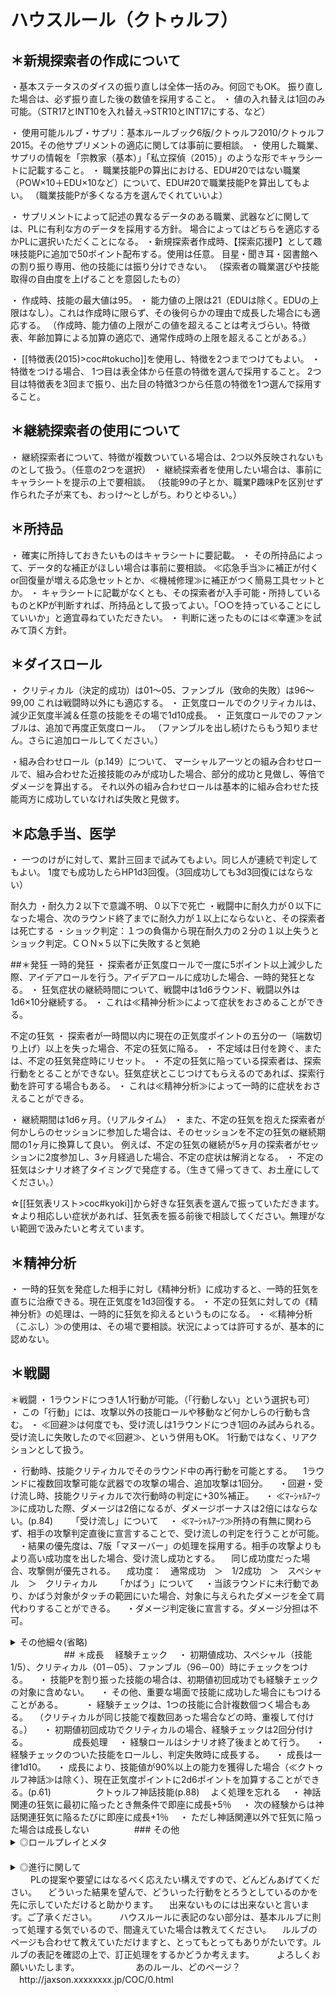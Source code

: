 # ハウスルール（クトゥルフ）
## ＊新規探索者の作成について
・基本ステータスのダイスの振り直しは全体一括のみ。何回でもOK。
振り直した場合は、必ず振り直した後の数値を採用すること。
・ 値の入れ替えは1回のみ可能。（STR17とINT10を入れ替え→STR10とINT17にする、など）

・ 使用可能ルルブ・サプリ：基本ルールブック6版/クトゥルフ2010/クトゥルフ2015。その他サプリメントの適応に関しては事前に要相談。
・ 使用した職業、サプリの情報を「宗教家（基本）」「私立探偵（2015）」のような形でキャラシートに記載すること。
・ 職業技能Pの算出における、EDU#20ではない職業（POW×10＋EDU×10など）について、EDU#20で職業技能Pを算出してもよい。
（職業技能Pが多くなる方を選んでくれていいよ）

・ サプリメントによって記述の異なるデータのある職業、武器などに関しては、PLに有利な方のデータを採用する方針。
場合によってはどちらを適応するかPLに選択いただくことになる。
・新規探索者作成時、【探索応援P】として趣味技能Pに追加で50ポイント配布する。使用は任意。
目星・聞き耳・図書館への割り振り専用、他の技能には振り分けできない。
（探索者の職業選びや技能取得の自由度を上げることを意図したもの）

・ 作成時、技能の最大値は95。
・ 能力値の上限は21（EDUは除く。EDUの上限はなし）。これは作成時に限らず、その後何らかの理由で成長した場合にも適応する。
（作成時、能力値の上限がこの値を超えることは考えづらい。特徴表、年齢加算による加算の適応で、通常作成時の上限を超えることがある。）

・ [[特徴表(2015)>coc#tokucho]]を使用し、特徴を2つまでつけてもよい。
・特徴をつける場合、
1つ目は表全体から任意の特徴を選んで採用すること。
2つ目は特徴表を3回まで振り、出た目の特徴3つから任意の特徴を1つ選んで採用すること。




## ＊継続探索者の使用について
・ 継続探索者について、特徴が複数ついている場合は、2つ以外反映されないものとして扱う。（任意の2つを選択）
・ 継続探索者を使用したい場合は、事前にキャラシートを提示の上で要相談。
（技能99の子とか、職業P趣味Pを区別せず作られた子が来ても、おっけ～としがち。わりとゆるい。）






## ＊所持品
・ 確実に所持しておきたいものはキャラシートに要記載。
・ その所持品によって、データ的な補正がほしい場合は事前に要相談。
≪応急手当≫に補正が付くor回復量が増える応急セットとか、≪機械修理≫に補正がつく簡易工具セットとか。
・ キャラシートに記載がなくとも、その探索者が入手可能・所持しているものとKPが判断すれば、所持品として扱ってよい。「○○を持っていることにしていいか」と適宜尋ねていただきたい。
・ 判断に迷ったものには≪幸運≫を試みて頂く方針。




## ＊ダイスロール
・ クリティカル（決定的成功）は01～05、ファンブル（致命的失敗）は96～99,00
これは戦闘時以外にも適応する。
・ 正気度ロールでのクリティカルは、減少正気度半減＆任意の技能をその場で1d10成長。
・ 正気度ロールでのファンブルは、追加で再度正気度ロール。
（ファンブルを出し続けたらもう知りません。さらに追加ロールしてください。）

・組み合わせロール（p.149）について、
マーシャルアーツとの組み合わせロールで、組み合わせた近接技能のみが成功した場合、部分的成功と見做し、等倍でダメージを算出する。
それ以外の組み合わせロールは基本的に組み合わせた技能両方に成功していなければ失敗と見做す。



## ＊応急手当、医学
・ 一つのけがに対して、累計三回まで試みてもよい。同じ人が連続で判定してもよい。
1度でも成功したらHP1d3回復。（3回成功しても3d3回復にはならない）

耐久力
・耐久力２以下で意識不明、０以下で死亡
・戦闘中に耐久力が０以下になった場合、次のラウンド終了までに耐久力が１以上にならないと、その探索者は死亡する
・ショック判定：１つの負傷から現在耐久力の２分の１以上失うとショック判定。ＣＯＮ×５以下に失敗すると気絶




##＊発狂
一時的発狂
・ 探索者が正気度ロールで一度に5ポイント以上減少した際、アイデアロールを行う。アイデアロールに成功した場合、一時的発狂となる。
・ 狂気症状の継続時間について、戦闘中は1d6ラウンド、戦闘以外は1d6×10分継続する。
・ これは≪精神分析≫によって症状をおさめることができる。


不定の狂気
・ 探索者が一時間以内に現在の正気度ポイントの五分の一（端数切り上げ）以上を失った場合、不定の狂気に陥る。
・ 不定域は日付を跨ぐ、または、不定の狂気発症時にリセット。
・ 不定の狂気に陥っている探索者は、探索行動をとることができない。狂気症状とこじつけてもらえるのであれば、探索行動を許可する場合もある。
・ これは≪精神分析≫によって一時的に症状をおさえることができる。

・ 継続期間は1d6ヶ月。（リアルタイム）
・ また、不定の狂気を抱えた探索者が何かしらのセッションに参加した場合は、そのセッションを不定の狂気の継続期間の1ヶ月に換算して良い。
例えば、不定の狂気の継続が5ヶ月の探索者がセッションに2度参加し、3ヶ月経過した場合、不定の症状は解消となる。
・ 不定の狂気はシナリオ終了タイミングで発症する。（生きて帰ってきて、お土産にしてください。）

☆[[狂気表リスト>coc#kyoki]]から好きな狂気表を選んで振っていただきます。
☆より相応しい症状があれば、狂気表を振る前後で相談してください。無理がない範囲で汲みたいと考えています。




## ＊精神分析
・ 一時的狂気を発症した相手に対し《精神分析》に成功すると、一時的狂気を直ちに治療できる。現在正気度を1d3回復する。
・ 不定の狂気に対しての《精神分析》の処理は、一時的に狂気を抑えるというものになる。
・ ≪精神分析（こぶし）≫の使用は、その場で要相談。状況によっては許可するが、基本的に認めない。




## ＊戦闘
＊戦闘
・ 1ラウンドにつき1人1行動が可能。（「行動しない」という選択も可）
・ この「行動」には、攻撃以外の技能ロールや移動など何かしらの行動も含む。
・ ≪回避≫は何度でも、受け流しは1ラウンドにつき1回のみ試みられる。受け流しに失敗したので≪回避≫、という併用もOK。
1行動ではなく、リアクションとして扱う。

・ 行動時、技能クリティカルでそのラウンド中の再行動を可能とする。
　1ラウンドに複数回攻撃可能な武器での攻撃の場合、追加攻撃は1回分。
　・回避・受け流し時、技能クリティカルで次行動時の判定に+30%補正。
　・ ≪ﾏｰｼｬﾙｱｰﾂ≫に成功した際、ダメージは2倍になるが、ダメージボーナスは2倍にはならない。(p.84)
　
　「受け流し」について
　・ ≪ﾏｰｼｬﾙｱｰﾂ≫所持の有無に関わらず、相手の攻撃判定直後に宣言することで、受け流しの判定を行うことが可能。
　・結果の優先度は、7版「マヌーバー」の処理を採用する。相手の攻撃よりもより高い成功度を出した場合、受け流し成功とする。
　同じ成功度だった場合、攻撃側が優先される。
　成功度：　通常成功　＞　1/2成功　＞　スペシャル　＞　クリティカル
　
　「かばう」について
　・当該ラウンドに未行動であり、かばう対象がタッチの範囲にいた場合、対象に与えられたダメージを全て肩代わりすることができる。
　・ダメージ判定後に宣言する。ダメージ分担は不可。
　
　
　<details>
<summary>その他細々(省略)</summary>
　貫通
　・ 貫通の発生する武器を使用した攻撃の出目が技能値の1/5以下（スペシャル）時、貫通が発生する。（p.66）
　・ 貫通処理は探索者の攻撃にのみ適応する。
　貫通した場合、攻撃2回分のダメージロールを行う。
　・ 近接武器の突き刺さり・引き抜き処理はしない
　
　
　銃器のリロードに関して
　・ その種類に関わらず、リロードの際にラウンドは経過しないものとする
　
　
　≪回避≫と受け流しの処理の違いに関して
　・ ≪回避≫は、自探索者を対象とする攻撃の命中判定が成功した際、その攻撃を避ける。
　これは、1ラウンド中に何度でも試みることができる。
　宣言のタイミングは、命中判定の後。
　・ 受け流しは、相手の命中判定の成功失敗に関わらず、その近接戦攻撃を防いだり脇に逸らす。
　相手の攻撃が近接戦攻撃かつ火器ではない場合にのみ有効である。ただし、武器に対して素手で受け流しはできない。
　これは、1ラウンド中に一度だけ試みることができる。また、自探索者を対象としていない近接戦攻撃にも使用できる。
　（ただし、攻撃の対象となっている者が、自探索者の腕の届く範囲にいる場合に限る）
　<s>宣言のタイミングは、ラウンド開始時。例外として、≪ﾏｰｼｬﾙｱｰﾂ≫所持者は攻撃の直前（攻撃宣言の後、命中判定の前）に宣言できる。(p.84)</s>
　・ ≪ﾏｰｼｬﾙｱｰﾂ≫所持の有無に関わらず、相手の攻撃直前に宣言を行うことで、受け流しの判定を行うことが可能。
　
　
　ノックアウトについて
　・攻撃前にノックアウト宣言
　・≪こぶし≫、≪キック≫、≪組み付き≫、≪頭突き≫、≪棍棒≫、あるいはその他鈍器が使用可能
　・与えたダメージと対象の耐久力を対抗ロール
　→対抗に成功した場合、対象は意識不明になり、ダメージを3分の1(端数切り捨て）にして与える。
　→対抗に失敗した場合、対象を意識不明にはさせられず、通常通りダメージ算出。
　
　
　</details>
　
　
　
　
　## ＊成長
　経験チェック
　・ 初期値成功、スペシャル（技能1/5）、クリティカル（01－05）、ファンブル（96－00）時にチェックをつける。
　・ 技能Pを割り振った技能の場合は、初期値初回成功でも経験チェックの対象に含めない。
　・ その他、重要な場面で技能に成功した場合にもつけることがある。
　
　・ 経験チェックは、1つの技能に合計複数個つく場合もある。
　（クリティカルが同じ技能で複数回あった場合などの時、重複して付ける。）
　・ 初期値初回成功でクリティカルの場合、経験チェックは2回分付ける。
　
　
　
　成長処理
　・ 経験ロールはシナリオ終了後まとめて行う。
　・ 経験チェックのついた技能をロールし、判定失敗時に成長する。
　・ 成長は一律1d10。
　・ 成長により、技能値が90%以上の能力を獲得した場合（≪クトゥルフ神話≫は除く）、現在正気度ポイントに2d6ポイントを加算することができる。(p.61)
　
　
　
　クトゥルフ神話技能(p.88)
　よく処理を忘れる
　・ 神話関連の狂気に最初に陥ったとき無条件で即座に成長+5％
　・ 次の経験からは神話関連狂気に陥るたびに即座に成長+1％
　・ ただし神話関連以外で狂気に陥った場合は成長しない
　
　
　
　### その他
　<details>
<summary>◎ロールプレイとメタ</summary>
　
　・ PLがPCという役割をこなすことを、「ロールプレイ」だと認識しています。
　KPとしましては、探索者という役割をこなしていただくことが願いですが、強要はいたしません。よって、以下のことはお願いです。
　・ PLが知り得て、PCの知り得ない情報は、PCの知らない情報として扱います。その線引きが難しい場合は、KPに判断を仰いでください。
　・ PCにメタな行動をとらせたい、メタな気付きをPCにも得たい場合には、KPにそれを提案してください。進行に支障がなければ取り入れたいという構えです。メタな気付きをPCに反映する場合、だいたいは≪アイデア≫成功で突然PCにひらめきが下った、みたいな処理をしています。
　・ 逆に、PLでは気づき得ないこと/知り得ないこと/できないことを、PCが気付く/知る/できるということもあるでしょう。
　リアルアイデアで思いつかずとも、≪アイデア≫成功で解ける謎もあるのです。言いくるめる理由が思いつかずとも、≪言いくるめ≫に成功すれば、それはきっとそれらしい理由があって上手く言いくるめられたのです。そのような処理で進行させていただいております。
　リアルアイデアを試されるタイプのシナリオで、自分で考えたいという場合は、その気持ちを尊重して決定的な解答の開示はいたしません。ヒントが欲しい場合は「ヒントが欲しい！」と口にしていただければと思うのです。
　</details>
　<details>
<summary>◎進行に関して</summary>
　
　
　基本的には、PLからの行動の提案を受けて、
　KPが結果の提示、あるいは技能の提案を返すかたちで進行したいと考えています。
　
　
　ex.
　・ 行動の提案
　「赤の扉を開けたいです」
　「開けようとしたところ、どうやら鍵がかかっていることがわかります」
　
　「机の引き出しを開けたいです」
　「引き出しを開けると、中には古びた革張りの本が入っていました」
　
　「部屋全体で、怪しいところがないか調べたいです」
　「≪目星≫をどうぞ」
　
　・ 展開の提案
　「このボールをエネミーの足下狙って投げたいです。転ばせたいんですけれど」
　「≪投擲≫に成功すれば、狙った位置にボールを投げられ、転ばせることができたことにしましょうか」
　
　・ 具体的な技能の提案
　「≪目星≫をしたいです」
　「どうぞ」
　
　
　</details>
　
　PLの提案や要望にはなるべく応えたい構えですので、どんどんあげてください。
　どういった結果を望んで、どういった行動をとろうとしているのかを先に示していただけると助かります。
　出来ないものには出来ないと言います。ご了承ください。
　
　ハウスルールに表記のない部分は、基本ルルブに則って処理する気でいるので、間違えていた場合は教えてください。
　ルルブのページも合わせて教えていただけますと、とってもとってもありがたいです。ルルブの表記を確認の上で、訂正処理をするかどうか考えます。
　
　よろしくお願いいたします。
　
　
　
　
　あのルール、どのページ？
　http://jaxson.xxxxxxxx.jp/COC/0.html
　

